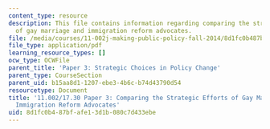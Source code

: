 ```yaml
---
content_type: resource
description: This file contains information regarding comparing the strategic efforts
  of gay marriage and immigration reform advocates.
file: /media/courses/11-002j-making-public-policy-fall-2014/8d1fc0b487bfafe13d1b080c7d433ebe_MIT11_002JF14_pa3stud4.pdf
file_type: application/pdf
learning_resource_types: []
ocw_type: OCWFile
parent_title: 'Paper 3: Strategic Choices in Policy Change'
parent_type: CourseSection
parent_uid: b15aa8d1-1207-ebe3-4b6c-b74d43790d54
resourcetype: Document
title: '11.002/17.30 Paper 3: Comparing the Strategic Efforts of Gay Marriage and
  Immigration Reform Advocates'
uid: 8d1fc0b4-87bf-afe1-3d1b-080c7d433ebe
---
```

